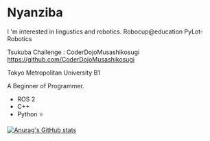 # Nyanziba  
I 'm interested in lingustics and robotics.
Robocup@education PyLot-Robotics

Tsukuba Challenge : CoderDojoMusashikosugi
https://github.com/CoderDojoMusashikosugi

Tokyo Metropolitan University B1

A Beginner of Programmer.
- ROS 2 
- C++
- Python ⭐️


[![Anurag's GitHub stats](https://github-readme-stats.vercel.app/api?username=Nyanziba)](https://github.com/anuraghazra/github-readme-stats)
